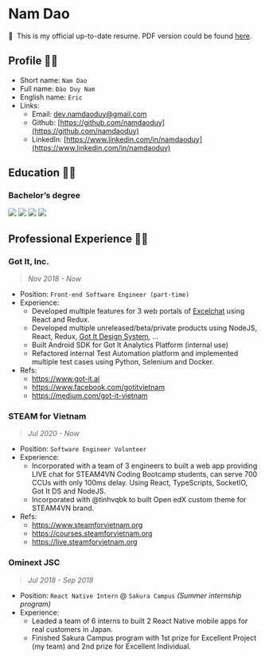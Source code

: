# Nam Dao

<!-- mdonly-start -->
👋 &nbsp;This is my official up-to-date resume. PDF version could be found [here]().
<!-- mdonly-end -->


## Profile 💁‍♂️

- Short name: `Nam Dao`
- Full name: `Đào Duy Nam`
- English name: `Eric`
- Links:
  - Email: [dev.namdaoduy@gmail.com](mailto:dev.namdaoduy@gmail.com)
  - Github: [https://github.com/namdaoduy](https://github.com/namdaoduy)
  - LinkedIn: [https://www.linkedin.com/in/namdaoduy](https://www.linkedin.com/in/namdaoduy)


## Education 👨‍🎓

### Bachelor’s degree
<img src="https://img.shields.io/badge/%40-HUST-red" /> <img src="https://img.shields.io/badge/major-SE-orange" /> <img src="https://img.shields.io/badge/progress-80%25-yellow" /> <img src="https://img.shields.io/badge/GPA-%E2%98%85%E2%98%85%E2%98%85%E2%98%86-green" />


## Professional Experience 👨‍💻

### Got It, Inc.
> *Nov 2018 - Now*

- Position: `Front-end Software Engineer (part-time)`
- Experience:
  - Developed multiple features for 3 web portals of [Excelchat](https://www.got-it.ai/solutions/excel-chat/) using React and Redux.
  - Developed multiple unreleased/beta/private products using NodeJS, React, Redux, [Got It Design System](https://designsystem.got-it.ai/), ...
  - Built Android SDK for Got It Analytics Platform (internal use)
  - Refactored internal Test Automation platform and implemented multiple test cases using Python, Selenium and Docker.
- Refs:
  - https://www.got-it.ai
  - https://www.facebook.com/gotitvietnam
  - https://medium.com/got-it-vietnam

### STEAM for Vietnam
> *Jul 2020 - Now*

- Position: `Software Engineer Volunteer`
- Experience:
  - Incorporated with a team of 3 engineers to built a web app providing LIVE chat for STEAM4VN Coding Bootcamp students, can serve 700 CCUs with only 100ms delay. Using React, TypeScripts, SocketIO, Got It DS and NodeJS.
  - Incorporated with @tinhvqbk to built Open edX custom theme for STEAM4VN brand.
- Refs:
  - https://www.steamforvietnam.org
  - https://courses.steamforvietnam.org
  - https://live.steamforvietnam.org

### Ominext JSC
> *Jul 2018 - Sep 2018*

- Position: `React Native Intern` @ `Sakura Campus` *(Summer internship program)*
- Experience:
  - Leaded a team of 6 interns to built 2 React Native mobile apps for real customers in Japan.
  - Finished Sakura Campus program with 1st prize for Excellent Project (my team) and 2nd prize for Excellent Individual.
